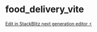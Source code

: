 # food_delivery_vite

[Edit in StackBlitz next generation editor ⚡️](https://stackblitz.com/~/github.com/Tanvir-yzu/food_delivery_vite)